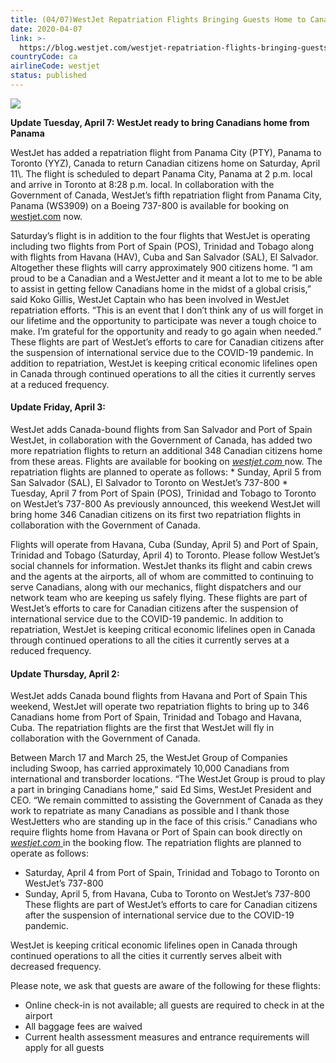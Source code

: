 ```yaml
---
title: (04/07)WestJet Repatriation Flights Bringing Guests Home to Canada
date: 2020-04-07
link: >-
  https://blog.westjet.com/westjet-repatriation-flights-bringing-guests-home-to-canada/
countryCode: ca
airlineCode: westjet
status: published
---
```

![](https://blog.westjet.com/wp-content/uploads/2020/04/2020-03-21_coronavirusSocialGraphic_v1_bringing-1-624x351.png)

**Update Tuesday, April 7: WestJet ready to bring Canadians home from Panama** 

WestJet has added a repatriation flight from Panama City (PTY), Panama to Toronto (YYZ), Canada to return Canadian citizens home on Saturday, April 11\\. The flight is scheduled to depart Panama City, Panama at 2 p.m. local and arrive in Toronto at 8:28 p.m. local. In collaboration with the Government of Canada, WestJet’s fifth repatriation flight from Panama City, Panama (WS3909) on a Boeing 737-800 is available for booking on [westjet.com](https://www.westjet.com/en-ca/index) now. 

Saturday’s flight is in addition to the four flights that WestJet is operating including two flights from Port of Spain (POS), Trinidad and Tobago along with flights from Havana (HAV), Cuba and San Salvador (SAL), El Salvador. Altogether these flights will carry approximately 900 citizens home. “I am proud to be a Canadian and a WestJetter and it meant a lot to me to be able to assist in getting fellow Canadians home in the midst of a global crisis,” said Koko Gillis, WestJet Captain who has been involved in WestJet repatriation efforts. “This is an event that I don’t think any of us will forget in our lifetime and the opportunity to participate was never a tough choice to make. I’m grateful for the opportunity and ready to go again when needed.” These flights are part of WestJet’s efforts to care for Canadian citizens after the suspension of international service due to the COVID-19 pandemic. In addition to repatriation, WestJet is keeping critical economic lifelines open in Canada through continued operations to all the cities it currently serves at a reduced frequency. 

#### Update Friday, April 3:
WestJet adds Canada-bound flights from San Salvador and Port of Spain WestJet, in collaboration with the Government of Canada, has added two more repatriation flights to return an additional 348 Canadian citizens home from these areas. Flights are available for booking on [ _westjet.com_ ](https://www.westjet.com/en-ca/index) now. The repatriation flights are planned to operate as follows: * Sunday, April 5 from San Salvador (SAL), El Salvador to Toronto on WestJet’s 737-800 * Tuesday, April 7 from Port of Spain (POS), Trinidad and Tobago to Toronto on WestJet’s 737-800 As previously announced, this weekend WestJet will bring home 346 Canadian citizens on its first two repatriation flights in collaboration with the Government of Canada.

Flights will operate from Havana, Cuba (Sunday, April 5) and Port of Spain, Trinidad and Tobago (Saturday, April 4) to Toronto. Please follow WestJet’s social channels for information. WestJet thanks its flight and cabin crews and the agents at the airports, all of whom are committed to continuing to serve Canadians, along with our mechanics, flight dispatchers and our network team who are keeping us safely flying. These flights are part of WestJet’s efforts to care for Canadian citizens after the suspension of international service due to the COVID-19 pandemic. In addition to repatriation, WestJet is keeping critical economic lifelines open in Canada through continued operations to all the cities it currently serves at a reduced frequency. 

#### Update Thursday, April 2: 
WestJet adds Canada bound flights from Havana and Port of Spain This weekend, WestJet will operate two repatriation flights to bring up to 346 Canadians home from Port of Spain, Trinidad and Tobago and Havana, Cuba. The repatriation flights are the first that WestJet will fly in collaboration with the Government of Canada. 

Between March 17 and March 25, the WestJet Group of Companies including Swoop, has carried approximately 10,000 Canadians from international and transborder locations. “The WestJet Group is proud to play a part in bringing Canadians home,” said Ed Sims, WestJet President and CEO. “We remain committed to assisting the Government of Canada as they work to repatriate as many Canadians as possible and I thank those WestJetters who are standing up in the face of this crisis.” Canadians who require flights home from Havana or Port of Spain can book directly on [ _westjet.com_ ](https://www.westjet.com/en-ca/index) in the booking flow. The repatriation flights are planned to operate as follows: 
* Saturday, April 4 from Port of Spain, Trinidad and Tobago to Toronto on WestJet’s 737-800 
* Sunday, April 5, from Havana, Cuba to Toronto on WestJet’s 737-800 These flights are part of WestJet’s efforts to care for Canadian citizens after the suspension of international service due to the COVID-19 pandemic.

WestJet is keeping critical economic lifelines open in Canada through continued operations to all the cities it currently serves albeit with decreased frequency. 

Please note, we ask that guests are aware of the following for these flights: 

* Online check-in is not available; all guests are required to check in at the airport 
* All baggage fees are waived 
* Current health assessment measures and entrance requirements will apply for all guests 
